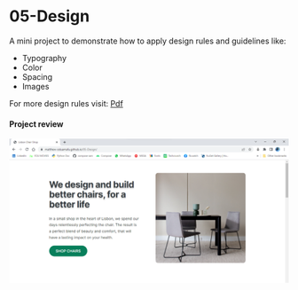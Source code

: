 # 05-Design

A mini project to demonstrate how to apply design rules and guidelines like:
<ul>
  <li>Typography</li>
  <li>Color</li>
  <li>Spacing</li>
  <li>Images</li>
</ul>
For more design rules visit: <a href="https://drive.google.com/file/d/1GtkyIvVFTg59LB26zUjNPTuDYpWSmoWQ/view?usp=sharing">Pdf</a>

#### Project review
[![Lisbon Char Shop](https://github.com/Matthew-Oduamafu/05-Design/blob/master/design.png?raw=true)](https://matthew-oduamafu.github.io/05-Design/)
